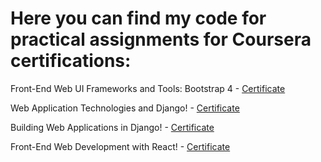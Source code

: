 # Here you can find my code for practical assignments for Coursera certifications:

Front-End Web UI Frameworks and Tools: Bootstrap 4 - [Certificate](https://www.coursera.org/account/accomplishments/verify/PDY2VKCJ5MNA)

Web Application Technologies and Django! - [Certificate](https://www.coursera.org/account/accomplishments/verify/5DJCCJGGXYYE)

Building Web Applications in Django! - [Certificate](https://www.coursera.org/account/accomplishments/verify/FGJ63LMBYRXK)

Front-End Web Development with React! - [Certificate](https://www.coursera.org/account/accomplishments/verify/U5CCE2D7NBEL)
